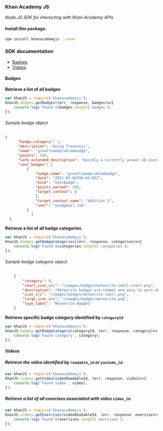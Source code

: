 ### Khan Academy JS
*Node.JS SDK for interacting with Khan Academy APIs*

#### Install this package.

``` bash
npm install khanacademyjs --save
```

### SDK documentation
* [Badges](#badges)
* [Videos](#videos)

<a name="badges"></a>
#### Badges

**Retrieve a list of all badges**
``` javascript
var khanJS = require('khanacademyjs');
khanJS.badges.getBadges((err, response, badges)=>{
	console.log(`Found ${badges.length} badges`);
});
```

###### Sample badge object
``` json
{
      "badge_category": 1,
      "description": "Going Transonic",
      "name": "greattimedproblembadge",
      "points": 500,
      "safe_extended_description": "Quickly & correctly answer 10 exercise problems in a row (time limit depends on exercise difficulty)",
      "user_badges": [
          {
              "badge_name": "greattimedproblembadge",
              "date": "2011-05-04T06:02:05Z",
              "kind": "UserBadge",
              "points_earned": 500,
              "target_context": {
              },
              "target_context_name": "Addition 1",
              "user": "you@gmail.com"
          }
			]		
  }
```

**Retrieve a list of all badge categories.**
``` javascript
var khanJS = require('khanacademyjs');
khanJS.badges.getBadgeCategories((err, response, categories)=>{
	console.log(`Found ${categories.length} categories`);
});
```

###### Sample badge category object
``` json
	{
	    "category": 0,
	    "chart_icon_src": "/images/badges/meteorite-small-chart.png",
	    "description": "Meteorite badges are common and easy to earn when just getting started.",
	    "icon_src": "/images/badges/meteorite-small.png",
	    "large_icon_src": "/images/badges/meteorite.png",
	    "type_label": "Meteorite Badges"
	}
```
**Retrieve specific badge category identified by `categoryId`**

``` javascript
var khanJS = require('khanacademyjs');
khanJS.badges.getBadgeCategory(categoryId, (err, response, category)=>{
	console.log(`Found category`, category);
});
```

<a name="videos"></a>
#### Videos

##### Retrieve the video identified by `readable_id` or `youtube_id`.

``` javascript
var khanJS = require('khanacademyjs');
khanJS.videos.getVideo(videoReadableId, (err, response, video)=>{
	console.log(`Found video`, video);
});
```

##### Retrieve a list of all exercises associated with video `video_id`.

``` javascript
var khanJS = require('khanacademyjs');
khanJS.videos.getExercises(videoReadableId, (err, response, exercises)=>{
	console.log(`Found ${exercises.length} exercises`);
});
```
